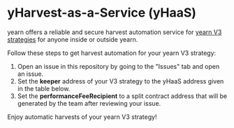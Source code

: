 # yHarvest-as-a-Service (yHaaS)

yearn offers a reliable and secure harvest automation service for [yearn V3 strategies](https://docs.yearn.finance/developers/v3/strategy_development) for anyone inside or outside yearn.

Follow these steps to get harvest automation for your yearn V3 strategy:

1. Open an issue in this repository by going to the "Issues" tab and open an issue.
2. Set the **keeper** address of your V3 strategy to the yHaaS address given in the table below.
3. Set the **performanceFeeRecipient** to a split contract address that will be generated by the team after reviewing your issue.

Enjoy automatic harvests of your yearn V3 strategy!